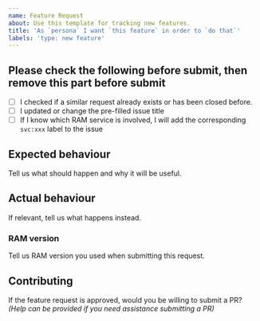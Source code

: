 ```yaml
---
name: Feature Request
about: Use this template for tracking new features.
title: 'As `persona` I want `this feature` in order to `do that`'
labels: 'type: new feature'
---
```


## Please check the following before submit, then remove this part before submit
- [ ] I checked if a similar request already exists or has been closed before.
- [ ] I updated or change the pre-filled issue title
- [ ] If I know which RAM service is involved, I will add the corresponding  `svc:xxx` label to the issue

## Expected behaviour
Tell us what should happen and why it will be useful.

## Actual behaviour
If relevant, tell us what happens instead.

### RAM version
Tell us RAM version you used when submitting this request.

## Contributing
If the feature request is approved, would you be willing to submit a PR?
_(Help can be provided if you need assistance submitting a PR)_
